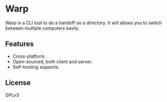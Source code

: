 # Warp

Warp is a CLI tool to do a handoff on a directory. It will allows you to switch between multiple
computers easily.

## Features

- Cross-platform.
- Open-sourced, both client and server.
- Self-hosting supports.

## License

GPLv3
